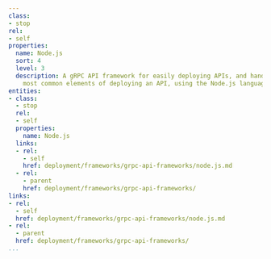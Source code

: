 ```yaml
---
class:
- stop
rel:
- self
properties:
  name: Node.js
  sort: 4
  level: 3
  description: A gRPC API framework for easily deploying APIs, and handles all the
    most common elements of deploying an API, using the Node.js language.
entities:
- class:
  - stop
  rel:
  - self
  properties:
    name: Node.js
  links:
  - rel:
    - self
    href: deployment/frameworks/grpc-api-frameworks/node.js.md
  - rel:
    - parent
    href: deployment/frameworks/grpc-api-frameworks/
links:
- rel:
  - self
  href: deployment/frameworks/grpc-api-frameworks/node.js.md
- rel:
  - parent
  href: deployment/frameworks/grpc-api-frameworks/
...
```

